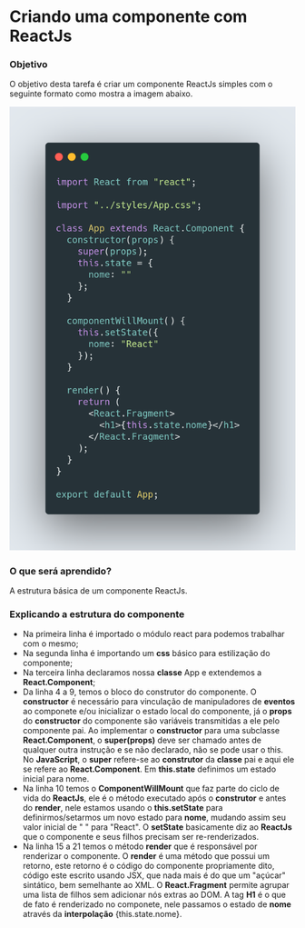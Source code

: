 # Criando uma componente com ReactJs

### Objetivo

O objetivo desta tarefa é criar um componente ReactJs simples com o seguinte formato como mostra a imagem abaixo.

![App.js](src/assets/img/App.png?raw=true)

### O que será aprendido?

A estrutura básica de um componente ReactJs.

### Explicando a estrutura do componente

- Na primeira linha é importado o módulo react para podemos trabalhar com o mesmo;
- Na segunda linha é importando um <strong>css</strong> básico para estilização do componente;
- Na terceira linha declaramos nossa <strong>classe</strong> App e extendemos a <strong>React.Component</strong>;
- Da linha 4 a 9, temos o bloco do construtor do componente. O <strong>constructor</strong> é necessário para vinculação de manipuladores de <strong>eventos</strong> ao componete e/ou inicializar o estado local do componente, já o <strong>props</strong> do <strong>constructor</strong> do componente são variáveis transmitidas a ele pelo componente pai. Ao implementar o <strong>constructor</strong> para uma subclasse <strong>React.Component</strong>, o <strong>super(props)</strong> deve ser chamado antes de qualquer outra instrução e se não declarado, não se pode usar o <string>this</strong>. No <strong>JavaScript</strong>, o <strong>super</strong> refere-se ao <strong>construtor</strong> da <strong>classe</strong> pai e aqui ele se refere ao <strong>React.Component</strong>. Em <strong>this.state</strong> definimos um estado inicial para nome.
- Na linha 10 temos o <strong>ComponentWillMount</strong> que faz parte do ciclo de vida do <strong>ReactJs</strong>, ele é o método executado após o <strong>construtor</strong> e antes do <strong>render</strong>, nele estamos usando o <strong>this.setState</strong> para definirmos/setarmos um novo estado para <strong>nome</strong>, mudando assim seu valor inicial de " " para "React". O <strong>setState</strong> basicamente diz ao <strong>ReactJs</strong> que o componente e seus filhos precisam ser re-renderizados.
- Na linha 15 a 21 temos o método <strong>render</strong> que é responsável por renderizar o componente. O <strong>render</strong> é uma método que possui um retorno, este retorno é o código do componente propriamente dito, código este escrito usando JSX, que nada mais é do que um "açúcar" sintático, bem semelhante ao XML. O <strong>React.Fragment</strong> permite agrupar uma lista de filhos sem adicionar nós extras ao DOM. A tag <strong>H1</strong> é o que de fato é renderizado no componete, nele passamos o <string>estado</strong> de <strong>nome</strong> através da <strong>interpolação</strong> {this.state.nome}.
